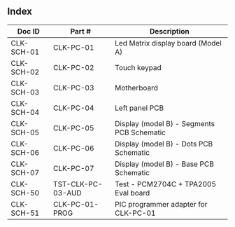 Index
-----

Doc ID     | Part #            | Description
-----------|-------------------|-------------------------------------------------
CLK-SCH-01 | CLK-PC-01         | Led Matrix display board (Model A)
CLK-SCH-02 | CLK-PC-02         | Touch keypad
CLK-SCH-03 | CLK-PC-03         | Motherboard
CLK-SCH-04 | CLK-PC-04         | Left panel PCB
CLK-SCH-05 | CLK-PC-05         | Display (model B) - Segments PCB Schematic
CLK-SCH-06 | CLK-PC-06         | Display (model B) - Dots PCB Schematic
CLK-SCH-07 | CLK-PC-07         | Display (model B) - Base PCB Schematic
CLK-SCH-50 | TST-CLK-PC-03-AUD | Test - PCM2704C + TPA2005 Eval board
CLK-SCH-51 | CLK-PC-01-PROG    | PIC programmer adapter for CLK-PC-01
